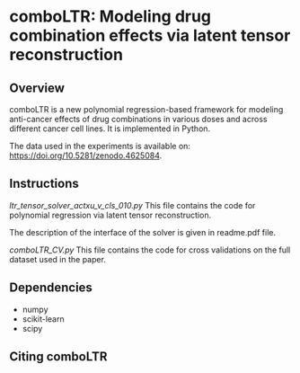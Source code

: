 # comboLTR: Modeling drug combination effects via latent tensor reconstruction

## Overview

comboLTR is a new polynomial regression-based framework for modeling anti-cancer effects of drug combinations in various doses and across different cancer cell lines. It is implemented in Python. 

The data used in the experiments is available on: https://doi.org/10.5281/zenodo.4625084.

## Instructions

*ltr_tensor_solver_actxu_v_cls_010.py* This file contains the code for polynomial regression via latent tensor reconstruction.

The description of the interface of the solver is given in readme.pdf file.


*comboLTR_CV.py* This file contains the code for cross validations on the full dataset used in the paper.

## Dependencies

- numpy
- scikit-learn
- scipy

## Citing comboLTR

